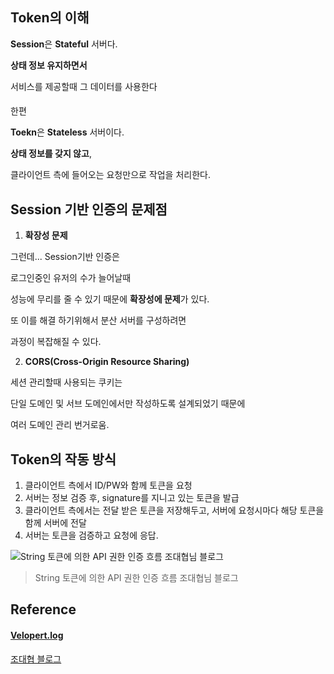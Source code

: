 ## Token의 이해

**Session**은 **Stateful** 서버다.

**상태 정보 유지하면서** 

서비스를 제공할때 그 데이터를 사용한다
####
한편

**Toekn**은 **Stateless** 서버이다.

**상태 정보를 갖지 않고**,

클라이언트 측에 들어오는 요청만으로 작업을 처리한다.



## Session 기반 인증의 문제점

1. **확장성 문제**

그런데... Session기반 인증은

로그인중인 유저의 수가 늘어날때

성능에 무리를 줄 수 있기 때문에 **확장성에 문제**가 있다.



또 이를 해결 하기위해서 분산 서버를 구성하려면

과정이 복잡해질 수 있다.



2. **CORS(Cross-Origin Resource Sharing)**

세션 관리할때 사용되는 쿠키는 

단일 도메인 및 서브 도메인에서만 작성하도록 설계되었기 때문에

여러 도메인 관리 번거로움.



## Token의 작동 방식

1. 클라이언트 측에서 ID/PW와 함께 토큰을 요청
2. 서버는 정보 검증 후, signature를 지니고 있는 토큰을 발급
3. 클라이언트 측에서는 전달 받은 토큰을 저장해두고, 서버에 요청시마다 해당 토큰을 함께 서버에 전달
4. 서버는 토큰을 검증하고 요청에 응답.



![String 토큰에 의한 API 권한 인증 흐름 조대협님 블로그](http://cfile9.uf.tistory.com/image/266EC05054CAE28510F183)
> String 토큰에 의한 API 권한 인증 흐름 조대협님 블로그



## Reference

#### [Velopert.log](https://velopert.com/2350)

[조대협 블로그](http://bcho.tistory.com/m/999)
